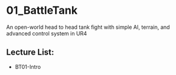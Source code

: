 # 01_BattleTank

An open-world head to head tank fight with simple AI, terrain, and advanced control system in UR4

## Lecture List:
* BT01-Intro
